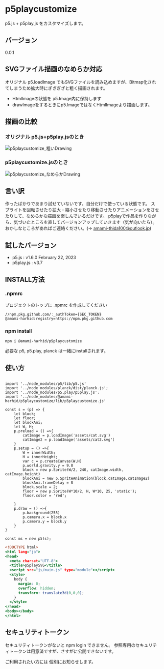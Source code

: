# p5playcustomize
p5.js + p5play.js をカスタマイズします。

## バージョン

0.0.1

## SVGファイル描画のなめらか対応

オリジナル p5.loadImage でもSVGファイルを読み込めますが、Bitmap化されてしまうため拡大時にぎざぎざと粗く描画されます。
- HtmlImageの状態を p5.Image内に保持します
- drawImageをするときにp5.ImageではなくHtmlImageより描画します。

## 描画の比較
### オリジナル p5.js+p5play.jsのとき
![p5playcustomize_粗いDrawing](https://user-images.githubusercontent.com/128221872/226165626-9bdeaa42-0414-465e-a014-61dc149518fb.gif)

### p5playcustomize.jsのとき
![p5playcustomize_なめらかDrawing](https://user-images.githubusercontent.com/128221872/226165649-c2864c3f-5be2-4344-bb15-102958802449.gif)



## 言い訳

作ったばかりであまり試せていないです。自分だけで使っている状態です。
スプライトを回転させたり拡大・縮小させたり移動させたりアニメーションをさせたりして、なめらかな描画を楽しんでいるだけです。
p5playで作品を作りながら、気づいたところを直してバージョンアップしていきます（気が向いたら）。
おかしなところがあればご連絡ください。(→ amami-thida100@outlook.jp)

## 試したバージョン

- p5.js : v1.6.0 February 22, 2023
- p5play.js : v3.7

## INSTALL方法

### .npmrc
プロジェクトのトップに .npmrc を作成してください
```
//npm.pkg.github.com/:_authToken={SEC_TOKEN}
@amami-harhid:registry=https://npm.pkg.github.com
```
### npm install
```
npm i @amami-harhid/p5playcustomize
```

必要な p5, p5.play, planck は一緒にinstallされます。 

## 使い方

```: main.js

import '../node_modules/p5/lib/p5.js'
import '../node_modules/planck/dist/planck.js';
import '../node_modules/p5.play/p5play.js';
import '../node_modules/@amami-harhid/p5playcustomize/lib/p5playcustomize.js'

const s = (p) => {
    let block;
    let floor;
    let blockAni;
    let W, H;
    p.preload = () =>{
        catImage = p.loadImage('assets/cat.svg')
        catImage2 = p.loadImage('assets/cat2.svg')
    }
    p.setup = () =>{
        W = innerWidth;
        H = innerHeight;
        var c = p.createCanvas(W,H)
        p.world.gravity.y = 9.8
        block = new p.Sprite(W/2, 240, catImage.width, catImage.height)
        blockAni = new p.SpriteAnimation(block,catImage,catImage2)
        blockAni.frameDelay = 8
        block.scale = 2;
        floor = new p.Sprite(W*10/2, H, W*10, 25, 'static');
        floor.color = 'red';

    }
    p.draw = () =>{
        p.background(255)
        p.camera.x = block.x
        p.camera.y = block.y
    }
}

const ms = new p5(s);

```
```:index.html
<!DOCTYPE html>
<html lang="ja">
<head>
  <meta charset="UTF-8">
  <title>p5playSVG</title>
  <script src="js/main.js" type="module"></script>
  <style>
    body {
      margin: 0;
      overflow: hidden;
      transform: translate3d(0,0,0);
    }
  </style>
</head>
<body></body>
</html>

```

## セキュリティトークン

セキュリティトークンがないと npm login できません。
参照専用のセキュリティトークンは用意済ですが、さすがに公開できないです。

ご利用されたい方には 個別にお知らせします。
